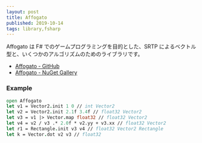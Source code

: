 ```yaml
---
layout: post
title: Affogato
published: 2019-10-14
tags: library,fsharp
---
```


Affogato は F# でのゲームプログラミングを目的とした、SRTP によるベクトル型と、いくつかのアルゴリズムのためのライブラリです。

- [Affogato - GitHub](https://github.com/wraikny/Affogato)
- [Affogato - NuGet Gallery](https://www.nuget.org/packages/Affogato/)

### Example

```fsharp
open Affogato
let v1 = Vector2.init 1 0 // int Vector2
let v2 = Vector2.init 2.1f 3.4f // float32 Vector2
let v3 = v1 |> Vector.map float32 // float32 Vector2
let v4 = v2 / v3 .* 2.0f * v2.yy + v3.xx // float32 Vector2
let r1 = Rectangle.init v3 v4 // float32 Vector2 Rectangle
let k = Vector.dot v2 v3 // float32
```

